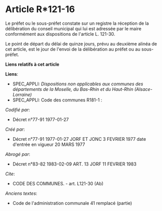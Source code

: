 # Article R*121-16

Le préfet ou le sous-préfet constate sur un registre la réception de la délibération du conseil municipal qui lui est
adressée par le maire conformément aux dispositions de l'article L. 121-30.

Le point de départ du délai de quinze jours, prévu au deuxième alinéa de cet article, est le jour de l'envoi de la
délibération au préfet ou au sous-préfet.

**Liens relatifs à cet article**

**Liens**:

  - SPEC_APPLI: *Dispositions non applicables aux communes des départements de la Moselle, du Bas-Rhin et du Haut-Rhin (Alsace-Lorraine)*
  - SPEC_APPLI: Code des communes R181-1 :

_Codifié par_:

  - Décret n°77-91 1977-01-27

_Créé par_:

  - Décret n°77-91 1977-01-27 JORF ET JONC 3 FEVRIER 1977 date d'entrée en vigueur 20 MARS 1977

_Abrogé par_:

  - Décret n°83-82 1983-02-09 ART. 13 JORF 11 FEVRIER 1983

_Cite_:

  - CODE DES COMMUNES. - art. L121-30 (Ab)

_Anciens textes_:

  - Code de l'administration communale 41 remplacé (partie)
